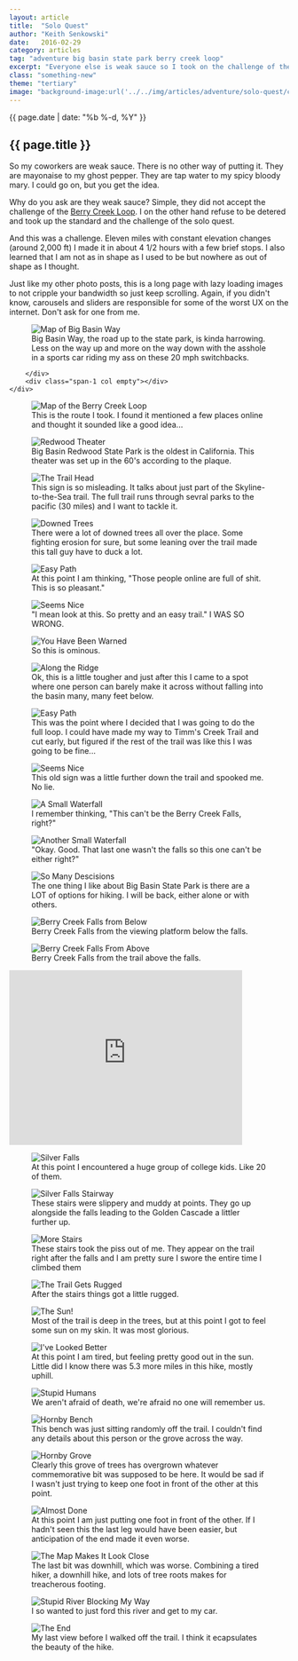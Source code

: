 ```yaml
---
layout: article
title:  "Solo Quest"
author: "Keith Senkowski"
date:   2016-02-29
category: articles
tag: "adventure big basin state park berry creek loop"
excerpt: "Everyone else is weak sauce so I took on the challenge of the Berry Creek Loop myself."
class: "something-new"
theme: "tertiary"
image: "background-image:url('../../img/articles/adventure/solo-quest/cover.jpg');"
---
```

<section class="header" style="{{page.image}}">
	<div class="content">
	<aside class="span-3 col empty"></aside>
	<div class="span-6 col">
		<p class="post-meta">{{ page.date | date: "%b %-d, %Y" }}</p>
		<h1>{{ page.title }}</h1>
		<p>So my coworkers are weak sauce. There is no other way of putting it. They are mayonaise to my ghost pepper. They are tap water to my spicy bloody mary. I could go on, but you get the idea.</p>
		<p>Why do you ask are they weak sauce? Simple, they did not accept the challenge of the <a href="http://bahiker.com/southbayhikes/bigbasin/waterfallloop.html" target="_blank">Berry Creek Loop</a>. I on the other hand refuse to be detered and took up the standard and the challenge of the solo quest.</p>
		<p>And this was a challenge. Eleven miles with constant elevation changes (around 2,000 ft) I made it in about 4 1/2 hours with a few brief stops. I also learned that I am not as in shape as I used to be but nowhere as out of shape as I thought.</p> 
		<p>Just like my other photo posts, this is a long page with lazy loading images to not cripple your bandwidth so just keep scrolling. Again, if you didn't know, carousels and sliders are responsible for some of the worst UX on the internet. Don't ask for one from me.</p>
	</div>
	<aside class="span-3 col empty"></aside>	
	</div>
</section>
<section class="review continued">
	<div class="content gutters">
		<div class="span-1 col empty"></div>
		<div class="span-10 col">
			<figure>
				<img src="{{ site.baseurl }}/img/articles/adventure/solo-quest/01-road.png" alt="Map of Big Basin Way"/>
				<figcaption>Big Basin Way, the road up to the state park, is kinda harrowing. Less on the way up and more on the way down with the asshole in a sports car riding my ass on these 20 mph switchbacks.</figcaption>
			</figure>
			
		</div>
		<div class="span-1 col empty"></div>
	</div>
</section>
<section class="review continued">
	<div class="content gutters">
		<div class="span-1 col empty"></div>
		<div class="span-10 col">
			<figure>
				<img src="{{ site.baseurl }}/img/loading.gif" data-src="{{ site.baseurl }}/img/articles/adventure/solo-quest/02-loop.jpg" alt="Map of the Berry Creek Loop"/>
				<figcaption>This is the route I took. I found it mentioned a few places online and thought it sounded like a good idea...</figcaption>
			</figure>			
		</div>
		<div class="span-1 col empty"></div>
	</div>
</section>
<section class="review continued">
	<div class="content gutters">
		<div class="span-1 col empty"></div>
		<div class="span-10 col">
			<figure>
				<img src="{{ site.baseurl }}/img/loading.gif" data-src="{{ site.baseurl }}/img/articles/adventure/solo-quest/03-theater.jpg" alt="Redwood Theater"/>
				<figcaption>Big Basin Redwood State Park is the oldest in California. This theater was set up in the 60's according to the plaque.</figcaption>
			</figure>			
		</div>
		<div class="span-1 col empty"></div>
	</div>
</section>
<section class="review continued">
	<div class="content gutters">
		<div class="span-1 col empty"></div>
		<div class="span-10 col">
			<figure>
				<img src="{{ site.baseurl }}/img/loading.gif" data-src="{{ site.baseurl }}/img/articles/adventure/solo-quest/04-trail-head.jpg" alt="The Trail Head"/>
				<figcaption>This sign is so misleading. It talks about just part of the Skyline-to-the-Sea trail. The full trail runs through sevral parks to the pacific (30 miles) and I want to tackle it.</figcaption>
			</figure>			
		</div>
		<div class="span-1 col empty"></div>
	</div>
</section>
<section class="review continued">
	<div class="content gutters">
		<div class="span-1 col empty"></div>
		<div class="span-10 col">
			<figure>
				<img src="{{ site.baseurl }}/img/loading.gif" data-src="{{ site.baseurl }}/img/articles/adventure/solo-quest/05-down-trees.jpg" alt="Downed Trees"/>
				<figcaption>There were a lot of downed trees all over the place. Some fighting erosion for sure, but some leaning over the trail made this tall guy have to duck a lot.</figcaption>
			</figure>			
		</div>
		<div class="span-1 col empty"></div>
	</div>
</section>
<section class="review continued">
	<div class="content gutters">
		<div class="span-1 col empty"></div>
		<div class="span-5 col">
			<figure>
				<img src="{{ site.baseurl }}/img/loading.gif" data-src="{{ site.baseurl }}/img/articles/adventure/solo-quest/06-seems-nice-v.jpg" alt="Easy Path"/>
				<figcaption>At this point I am thinking, "Those people online are full of shit. This is so pleasant."</figcaption>
			</figure>			
		</div>
		<div class="span-5 col">
			<figure>
				<img src="{{ site.baseurl }}/img/loading.gif" data-src="{{ site.baseurl }}/img/articles/adventure/solo-quest/07-seems-nice-v.jpg" alt="Seems Nice"/>
				<figcaption>"I mean look at this. So pretty and an easy trail." I WAS SO WRONG.</figcaption>
			</figure>			
		</div>
		<div class="span-1 col empty"></div>
	</div>
</section>
<section class="review continued">
	<div class="content gutters">
		<div class="span-1 col empty"></div>
		<div class="span-10 col">
			<figure>
				<img src="{{ site.baseurl }}/img/loading.gif" data-src="{{ site.baseurl }}/img/articles/adventure/solo-quest/08-warned.jpg" alt="You Have Been Warned"/>
				<figcaption>So this is ominous.</figcaption>
			</figure>			
		</div>
		<div class="span-1 col empty"></div>
	</div>
</section>
<section class="review continued">
	<div class="content gutters">
		<div class="span-1 col empty"></div>
		<div class="span-10 col">
			<figure>
				<img src="{{ site.baseurl }}/img/loading.gif" data-src="{{ site.baseurl }}/img/articles/adventure/solo-quest/09-ridge.jpg" alt="Along the Ridge"/>
				<figcaption>Ok, this is a little tougher and just after this I came to a spot where one person can barely make it across without falling into the basin many, many feet below.</figcaption>
			</figure>			
		</div>
		<div class="span-1 col empty"></div>
	</div>
</section>
<section class="review continued">
	<div class="content gutters">
		<div class="span-1 col empty"></div>
		<div class="span-5 col">
			<figure>
				<img src="{{ site.baseurl }}/img/loading.gif" data-src="{{ site.baseurl }}/img/articles/adventure/solo-quest/10-first-sign-v.jpg" alt="Easy Path"/>
				<figcaption>This was the point where I decided that I was going to do the full loop. I could have made my way to Timm's Creek Trail and cut early, but figured if the rest of the trail was like this I was going to be fine...</figcaption>
			</figure>			
		</div>
		<div class="span-5 col">
			<figure>
				<img src="{{ site.baseurl }}/img/loading.gif" data-src="{{ site.baseurl }}/img/articles/adventure/solo-quest/10-old-sign-v.jpg" alt="Seems Nice"/>
				<figcaption>This old sign was a little further down the trail and spooked me. No lie.</figcaption>
			</figure>			
		</div>
		<div class="span-1 col empty"></div>
	</div>
</section>
<section class="review continued">
	<div class="content gutters">
		<div class="span-1 col empty"></div>
		<div class="span-5 col">
			<figure>
				<img src="{{ site.baseurl }}/img/loading.gif" data-src="{{ site.baseurl }}/img/articles/adventure/solo-quest/11-small-falls-v.jpg" alt="A Small Waterfall"/>
				<figcaption>I remember thinking, "This can't be the Berry Creek Falls, right?"</figcaption>
			</figure>			
		</div>
		<div class="span-5 col">
			<figure>
				<img src="{{ site.baseurl }}/img/loading.gif" data-src="{{ site.baseurl }}/img/articles/adventure/solo-quest/12-small-falls-again-v.jpg" alt="Another Small Waterfall"/>
				<figcaption>"Okay. Good. That last one wasn't the falls so this one can't be either right?"</figcaption>
			</figure>			
		</div>
		<div class="span-1 col empty"></div>
	</div>
</section>

<section class="review continued">
	<div class="content gutters">
		<div class="span-1 col empty"></div>
		<div class="span-10 col">
			<figure>
				<img src="{{ site.baseurl }}/img/loading.gif" data-src="{{ site.baseurl }}/img/articles/adventure/solo-quest/13-so-many-descisions.jpg" alt="So Many Descisions"/>
				<figcaption>The one thing I like about Big Basin State Park is there are a LOT of options for hiking. I will be back, either alone or with others.</figcaption>
			</figure>			
		</div>
		<div class="span-1 col empty"></div>
	</div>
</section>
<section class="review continued">
	<div class="content gutters">
		<div class="span-1 col empty"></div>
		<div class="span-10 col">
			<figure>
				<img src="{{ site.baseurl }}/img/loading.gif" data-src="{{ site.baseurl }}/img/articles/adventure/solo-quest/14-berry-creek-falls-b.jpg" alt="Berry Creek Falls from Below"/>
				<figcaption>Berry Creek Falls from the viewing platform below the falls.</figcaption>
			</figure>			
		</div>
		<div class="span-1 col empty"></div>
	</div>
</section>
<section class="review continued">
	<div class="content gutters">
		<div class="span-1 col empty"></div>
		<div class="span-10 col">
			<figure>
				<img src="{{ site.baseurl }}/img/loading.gif" data-src="{{ site.baseurl }}/img/articles/adventure/solo-quest/15-berry-creek-falls-a.jpg" alt="Berry Creek Falls From Above"/>
				<figcaption>Berry Creek Falls from the trail above the falls.</figcaption>
			</figure>			
		</div>
		<div class="span-1 col empty"></div>
	</div>
</section>
<section class="review continued">
	<div class="content gutters">
		<div class="span-1 col empty"></div>
		<div class="span-10 col">
			<div class="youtube">
			<iframe width="420" height="315" src="https://www.youtube.com/embed/r5wvkXdnA1M?rel=0" frameborder="0" allowfullscreen></iframe>
		</div>
			</figure>			
		</div>
		<div class="span-1 col empty"></div>
	</div>
</section>
<section class="review continued">
	<div class="content gutters">
		<div class="span-1 col empty"></div>
		<div class="span-5 col">
			<figure>
				<img src="{{ site.baseurl }}/img/loading.gif" data-src="{{ site.baseurl }}/img/articles/adventure/solo-quest/16-silver-falls-v.jpg" alt="Silver Falls"/>
				<figcaption>At this point I encountered a huge group of college kids. Like 20 of them.</figcaption>
			</figure>			
		</div>
		<div class="span-5 col">
			<figure>
				<img src="{{ site.baseurl }}/img/loading.gif" data-src="{{ site.baseurl }}/img/articles/adventure/solo-quest/17-golden-falls-stairs-v.jpg" alt="Silver Falls Stairway"/>
				<figcaption>These stairs were slippery and muddy at points. They go up alongside the falls leading to the Golden Cascade a littler further up.</figcaption>
			</figure>			
		</div>
		<div class="span-1 col empty"></div>
	</div>
</section>
<section class="review continued">
	<div class="content gutters">
		<div class="span-1 col empty"></div>
		<div class="span-5 col">
			<figure>
				<img src="{{ site.baseurl }}/img/loading.gif" data-src="{{ site.baseurl }}/img/articles/adventure/solo-quest/17-more-stairs-v.jpg" alt="More Stairs"/>
				<figcaption>These stairs took the piss out of me. They appear on the trail right after the falls and I am pretty sure I swore the entire time I climbed them</figcaption>
			</figure>			
		</div>
		<div class="span-5 col">
			<figure>
				<img src="{{ site.baseurl }}/img/loading.gif" data-src="{{ site.baseurl }}/img/articles/adventure/solo-quest/17-rugged-trail-v.jpg" alt="The Trail Gets Rugged"/>
				<figcaption>After the stairs things got a little rugged.</figcaption>
			</figure>			
		</div>
		<div class="span-1 col empty"></div>
	</div>
</section>
<section class="review continued">
	<div class="content gutters">
		<div class="span-1 col empty"></div>
		<div class="span-10 col">
			<figure>
				<img src="{{ site.baseurl }}/img/loading.gif" data-src="{{ site.baseurl }}/img/articles/adventure/solo-quest/17-the-sun.jpg" alt="The Sun!"/>
				<figcaption>Most of the trail is deep in the trees, but at this point I got to feel some sun on my skin. It was most glorious.</figcaption>
			</figure>			
		</div>
		<div class="span-1 col empty"></div>
	</div>
</section>
<section class="review continued">
	<div class="content gutters">
		<div class="span-1 col empty"></div>
		<div class="span-10 col">
			<figure>
				<img src="{{ site.baseurl }}/img/loading.gif" data-src="{{ site.baseurl }}/img/articles/adventure/solo-quest/17-looked-better.jpg" alt="I've Looked Better"/>
				<figcaption>At this point I am tired, but feeling pretty good out in the sun. Little did I know there was 5.3 more miles in this hike, mostly uphill.</figcaption>
			</figure>			
		</div>
		<div class="span-1 col empty"></div>
	</div>
</section>
<section class="review continued">
	<div class="content gutters">
		<div class="span-1 col empty"></div>
		<div class="span-10 col">
			<figure>
				<img src="{{ site.baseurl }}/img/loading.gif" data-src="{{ site.baseurl }}/img/articles/adventure/solo-quest/17-stupid-humans.jpg" alt="Stupid Humans"/>
				<figcaption>We aren't afraid of death, we're afraid no one will remember us.</figcaption>
			</figure>			
		</div>
		<div class="span-1 col empty"></div>
	</div>
</section>
<section class="review continued">
	<div class="content gutters">
		<div class="span-1 col empty"></div>
		<div class="span-10 col">
			<figure>
				<img src="{{ site.baseurl }}/img/loading.gif" data-src="{{ site.baseurl }}/img/articles/adventure/solo-quest/18-hornby-01.jpg" alt="Hornby Bench"/>
				<figcaption>This bench was just sitting randomly off the trail. I couldn't find any details about this person or the grove across the way.</figcaption>
			</figure>			
		</div>
		<div class="span-1 col empty"></div>
	</div>
</section>
<section class="review continued">
	<div class="content gutters">
		<div class="span-1 col empty"></div>
		<div class="span-10 col">
			<figure>
				<img src="{{ site.baseurl }}/img/loading.gif" data-src="{{ site.baseurl }}/img/articles/adventure/solo-quest/19-hornby-02.jpg" alt="Hornby Grove"/>
				<figcaption>Clearly this grove of trees has overgrown whatever commemorative bit was supposed to be here. It would be sad if I wasn't just trying to keep one foot in front of the other at this point.</figcaption>
			</figure>			
		</div>
		<div class="span-1 col empty"></div>
	</div>
</section>
<section class="review continued">
	<div class="content gutters">
		<div class="span-1 col empty"></div>
		<div class="span-5 col">
			<figure>
				<img src="{{ site.baseurl }}/img/loading.gif" data-src="{{ site.baseurl }}/img/articles/adventure/solo-quest/20-so-close-v.jpg" alt="Almost Done"/>
				<figcaption>At this point I am just putting one foot in front of the other. If I hadn't seen this the last leg would have been easier, but anticipation of the end made it even worse.</figcaption>
			</figure>			
		</div>
		<div class="span-5 col">
			<figure>
				<img src="{{ site.baseurl }}/img/loading.gif" data-src="{{ site.baseurl }}/img/articles/adventure/solo-quest/21-so-close-v.jpg" alt="The Map Makes It Look Close"/>
				<figcaption>The last bit was downhill, which was worse. Combining a tired hiker, a downhill hike, and lots of tree roots makes for treacherous footing.</figcaption>
			</figure>			
		</div>
		<div class="span-1 col empty"></div>
	</div>
</section>
<section class="review continued">
	<div class="content gutters">
		<div class="span-1 col empty"></div>
		<div class="span-10 col">
			<figure>
				<img src="{{ site.baseurl }}/img/loading.gif" data-src="{{ site.baseurl }}/img/articles/adventure/solo-quest/22-stupid-river.jpg" alt="Stupid River Blocking My Way"/>
				<figcaption>I so wanted to just ford this river and get to my car.</figcaption>
			</figure>			
		</div>
		<div class="span-1 col empty"></div>
	</div>
</section>
<section class="review continued">
	<div class="content gutters">
		<div class="span-1 col empty"></div>
		<div class="span-10 col">
			<figure>
				<img src="{{ site.baseurl }}/img/loading.gif" data-src="{{ site.baseurl }}/img/articles/adventure/solo-quest/23-the-end.jpg" alt="The End"/>
				<figcaption>My last view before I walked off the trail. I think it ecapsulates the beauty of the hike.</figcaption>
			</figure>			
		</div>
		<div class="span-1 col empty"></div>
	</div>
</section>

